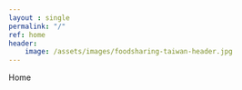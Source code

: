 ```yaml
---
layout : single
permalink: "/"
ref: home
header:
    image: /assets/images/foodsharing-taiwan-header.jpg
---
```


Home


